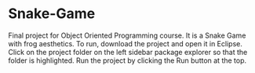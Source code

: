 # Snake-Game
Final project for Object Oriented Programming course. It is a Snake Game with frog aesthetics.
To run, download the project and open it in Eclipse.
Click on the project folder on the left sidebar package explorer so that the folder is highlighted.
Run the project by clicking the Run button at the top.
